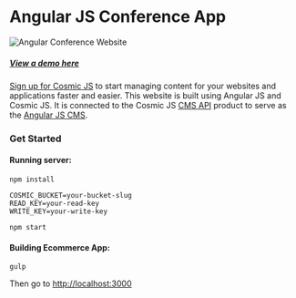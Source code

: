 # Angular JS Conference App
![Angular Conference Website](https://cosmicjs.com/uploads/5186cd60-b984-11e7-8c55-bbeb04939b20-conference-website.png)

##### [View a demo here](https://conference-website.cosmicapp.co/)
[Sign up for Cosmic JS](https://cosmicjs.com/) to start managing content for your websites and applications faster and easier.  This website is built using Angular JS and Cosmic JS.  It is connected to the Cosmic JS [CMS API](https://cosmicjs.com/) product to serve as the [Angular JS CMS](https://cosmicjs.com/knowledge-base/angularjs-cms).

### Get Started
#### Running server:
```
npm install

COSMIC_BUCKET=your-bucket-slug 
READ_KEY=your-read-key 
WRITE_KEY=your-write-key 

npm start
```

#### Building Ecommerce App:
```
gulp
```
Then go to [http://localhost:3000](http://localhost:3000)
